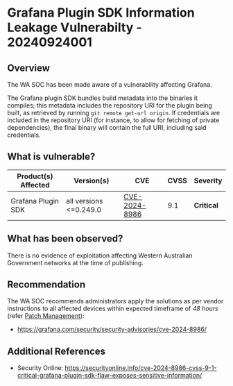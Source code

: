 # Grafana Plugin SDK Information Leakage Vulnerabilty - 20240924001

## Overview

The WA SOC has been made aware of a vulnerability affecting Grafana.

The Grafana plugin SDK bundles build metadata into the binaries it compiles; this metadata includes the repository URI for the plugin being built, as retrieved by running `git remote get-url origin`. If credentials are included in the repository URI (for instance, to allow for fetching of private dependencies), the final binary will contain the full URI, including said credentials.

## What is vulnerable?

| Product(s) Affected | Version(s)              | CVE                                                             | CVSS | Severity     |
| ------------------- | ----------------------- | --------------------------------------------------------------- | ---- | ------------ |
| Grafana Plugin SDK  | all versions \<=0.249.0 | [CVE-2024-8986](https://nvd.nist.gov/vuln/detail/CVE-2024-8986) | 9.1  | **Critical** |

## What has been observed?

There is no evidence of exploitation affecting Western Australian Government networks at the time of publishing.

## Recommendation

The WA SOC recommends administrators apply the solutions as per vendor instructions to all affected devices within expected timeframe of *48 hours* (refer [Patch Management](../guidelines/patch-management.md)):

- <https://grafana.com/security/security-advisories/cve-2024-8986/>

## Additional References

- Security Online: <https://securityonline.info/cve-2024-8986-cvss-9-1-critical-grafana-plugin-sdk-flaw-exposes-sensitive-information/>
